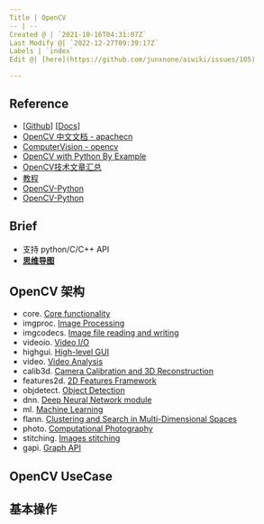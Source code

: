 ```yaml
---
Title | OpenCV
-- | --
Created @ | `2021-10-16T04:31:07Z`
Last Modify @| `2022-12-27T09:39:17Z`
Labels | `index`
Edit @| [here](https://github.com/junxnone/aiwiki/issues/105)

---
```

## Reference
- [[Github](https://github.com/opencv)] [[Docs](https://docs.opencv.org/4.x/)]
- [OpenCV 中文文档 - apachecn](https://opencv.apachecn.org/#/)
- [ComputerVision - opencv](http://zhaoxuhui.top/tags/#ComputerVision)
- [OpenCV with Python By Example](https://www.jianshu.com/c/ff20dc22c1bb)
- [OpenCV技术文章汇总](https://mp.weixin.qq.com/s?__biz=MzA4MDExMDEyMw==&mid=2247485470&idx=1&sn=5c7781a089f1bbdc36d85fe38256c69f&chksm=9fa87f5aa8dff64c5260e3577b3abd60b368768f991aaa024e3a20f8780e5db4228e93ad662f&mpshare=1&scene=1&srcid=#rd)
- [教程](http://codec.wang/docs/opencv/)
- [OpenCV-Python](https://www.cnblogs.com/Undo-self-blog/category/1160700.html)
- [OpenCV-Python](https://www.cnblogs.com/FHC1994/category/1210553.html)

## Brief
- 支持 python/C/C++ API
- [**思维导图**](https://naotu.baidu.com/file/19ece54999145c95f67e5f086f2a3583)

## OpenCV 架构

- core. [Core functionality](https://docs.opencv.org/4.6.0/d0/de1/group__core.html)
- imgproc. [Image Processing](https://docs.opencv.org/4.6.0/d7/dbd/group__imgproc.html)
- imgcodecs. [Image file reading and writing](https://docs.opencv.org/4.6.0/d4/da8/group__imgcodecs.html)
- videoio. [Video I/O](https://docs.opencv.org/4.6.0/dd/de7/group__videoio.html)
- highgui. [High-level GUI](https://docs.opencv.org/4.6.0/d7/dfc/group__highgui.html)
- video. [Video Analysis](https://docs.opencv.org/4.6.0/d7/de9/group__video.html)
- calib3d. [Camera Calibration and 3D Reconstruction](https://docs.opencv.org/4.6.0/d9/d0c/group__calib3d.html)
- features2d. [2D Features Framework](https://docs.opencv.org/4.6.0/da/d9b/group__features2d.html)
- objdetect. [Object Detection](https://docs.opencv.org/4.6.0/d5/d54/group__objdetect.html)
- dnn. [Deep Neural Network module](https://docs.opencv.org/4.6.0/d6/d0f/group__dnn.html)
- ml. [Machine Learning](https://docs.opencv.org/4.6.0/dd/ded/group__ml.html)
- flann. [Clustering and Search in Multi-Dimensional Spaces](https://docs.opencv.org/4.6.0/dc/de5/group__flann.html)
- photo. [Computational Photography](https://docs.opencv.org/4.6.0/d1/d0d/group__photo.html)
- stitching. [Images stitching](https://docs.opencv.org/4.6.0/d1/d46/group__stitching.html)
- gapi. [Graph API](https://docs.opencv.org/4.6.0/d0/d1e/gapi.html)

## OpenCV UseCase
## 基本操作



